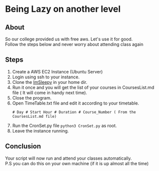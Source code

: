 # Being Lazy on another level

## About
So our college provided us with free aws. Let's use it for good.
<br>
Follow the steps below and never worry about attending class again

## Steps
1. Create a AWS EC2 Instance (Ubuntu Server)
2. Login using ssh to your instance.
3. Clone the [ImSleepy](https://github.com/mrjoker05/ImSleepy) in your home dir.
4. Run it once and you will get the list of your courses in CoursesList.md file ( It will come in handy next time).
5. Close the program.
6. Open TimeTable.txt file and edit it according to your timetable.
    ```
    # Day # Start Hour # Duration # Course_Number ( From the CoursesList.md file)
    ```
7. Run the CronSet.py file ```python3 CronSet.py``` as root.
8. Leave the instance running.

## Conclusion
Your script will now run and attend your classes automatically.
<br>
P.S you can do this on your own machine (if it is up almost all the time)